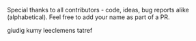 Special thanks to all contributors - code, ideas, bug reports alike (alphabetical).
Feel free to add your name as part of a PR.

giudig
kumy
leeclemens
tatref
